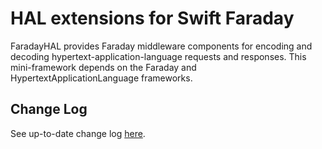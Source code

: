 # HAL extensions for Swift Faraday

FaradayHAL provides Faraday middleware components for encoding and decoding
hypertext-application-language requests and responses. This mini-framework
depends on the Faraday and HypertextApplicationLanguage frameworks.

## Change Log

See up-to-date change log [here](https://github.com/royratcliffe/FaradayHAL/blob/master/CHANGELOG.md).

